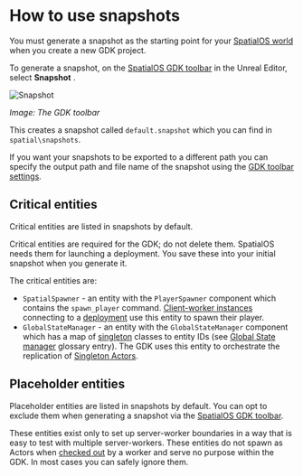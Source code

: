 # How to use snapshots

You must generate a snapshot as the starting point for your [SpatialOS world]({{urlRoot}}/content/glossary#spatialos-world) when you create a new GDK project.

To generate a snapshot, on the [SpatialOS GDK toolbar]({{urlRoot}}/content/toolbars.md) in the Unreal Editor, select **Snapshot** .

![Snapshot]({{assetRoot}}assets/screen-grabs/snapshot.png)

_Image: The GDK toolbar_

This creates a snapshot called `default.snapshot` which you can find in `spatial\snapshots`.

If you want your snapshots to be exported to a different path you can specify the output path and file name of the snapshot using the [GDK toolbar settings]({{urlRoot}}/content/toolbars.md).

## Critical entities

Critical entities are listed in snapshots by default.

Critical entities are required for the GDK; do not delete them. SpatialOS needs them for launching a deployment. You save these into your initial snapshot when you generate it.

The critical entities are:

* `SpatialSpawner` - an entity with the `PlayerSpawner` component which contains the `spawn_player` command. [Client-worker instances]({{urlRoot}}/content/glossary#workers) connecting to a [deployment]({{urlRoot}}/content/glossary#deployment) use this entity to spawn their player.
* `GlobalStateManager` - an entity with the `GlobalStateManager` component which has a map of [singleton]({{urlRoot}}/content/singleton-actors.md) classes to entity IDs (see [Global State manager]({{urlRoot}}/content/glossary#global-state-manager) glossary entry). The GDK uses this entity to orchestrate the replication of [Singleton Actors]({{urlRoot}}/content/singleton-actors.md).

## Placeholder entities
Placeholder entities are listed in snapshots by default. You can opt to exclude them when generating a snapshot via the [SpatialOS GDK toolbar]({{urlRoot}}/content/toolbars.md).

These entities exist only to set up server-worker boundaries in a way that is easy to test with multiple server-workers. These entities do not spawn as Actors when [checked out]({{urlRoot}}/content/glossary#check-out) by a worker and serve no purpose within the GDK. In most cases you can safely ignore them.